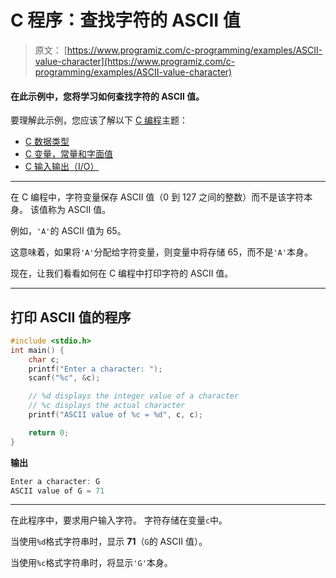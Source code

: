 # C 程序：查找字符的 ASCII 值

> 原文： [https://www.programiz.com/c-programming/examples/ASCII-value-character](https://www.programiz.com/c-programming/examples/ASCII-value-character)

#### 在此示例中，您将学习如何查找字符的 ASCII 值。

要理解此示例，您应该了解以下 [C 编程](/c-programming "C tutorial")主题：

*   [C 数据类型](/c-programming/c-data-types)
*   [C 变量，常量和字面值](/c-programming/c-variables-constants)
*   [C 输入输出（I/O）](/c-programming/c-input-output)

* * *

在 C 编程中，字符变量保存 ASCII 值（0 到 127 之间的整数）而不是该字符本身。 该值称为 ASCII 值。

例如，`'A'`的 ASCII 值为 65。

这意味着，如果将`'A'`分配给字符变量，则变量中将存储 65，而不是`'A'`本身。

现在，让我们看看如何在 C 编程中打印字符的 ASCII 值。

* * *

## 打印 ASCII 值的程序

```c
#include <stdio.h>
int main() {  
    char c;
    printf("Enter a character: ");
    scanf("%c", &c);  

    // %d displays the integer value of a character
    // %c displays the actual character
    printf("ASCII value of %c = %d", c, c);

    return 0;
} 
```

**输出**

```c
Enter a character: G
ASCII value of G = 71 
```

* * *

在此程序中，要求用户输入字符。 字符存储在变量`c`中。

当使用`%d`格式字符串时，显示 **71**（`G`的 ASCII 值）。

当使用`%c`格式字符串时，将显示`'G'`本身。